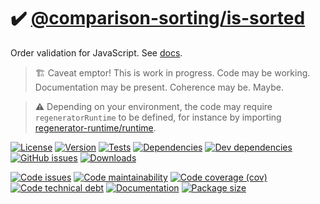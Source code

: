 :heavy_check_mark: [@comparison-sorting/is-sorted](https://comparison-sorting.github.io/is-sorted)
==

Order validation for JavaScript.
See [docs](https://comparison-sorting.github.io/is-sorted/index.html).

> :building_construction: Caveat emptor! This is work in progress. Code may be
> working. Documentation may be present. Coherence may be. Maybe.

> :warning: Depending on your environment, the code may require
> `regeneratorRuntime` to be defined, for instance by importing
> [regenerator-runtime/runtime](https://www.npmjs.com/package/regenerator-runtime).

[![License](https://img.shields.io/github/license/comparison-sorting/is-sorted.svg)](https://raw.githubusercontent.com/comparison-sorting/is-sorted/main/LICENSE)
[![Version](https://img.shields.io/npm/v/@comparison-sorting/is-sorted.svg)](https://www.npmjs.org/package/@comparison-sorting/is-sorted)
[![Tests](https://img.shields.io/github/workflow/status/comparison-sorting/is-sorted/ci:test?event=push&label=tests)](https://github.com/comparison-sorting/is-sorted/actions/workflows/ci:test.yml?query=branch:main)
[![Dependencies](https://img.shields.io/david/comparison-sorting/is-sorted.svg)](https://david-dm.org/comparison-sorting/is-sorted)
[![Dev dependencies](https://img.shields.io/david/dev/comparison-sorting/is-sorted.svg)](https://david-dm.org/comparison-sorting/is-sorted?type=dev)
[![GitHub issues](https://img.shields.io/github/issues/comparison-sorting/is-sorted.svg)](https://github.com/comparison-sorting/is-sorted/issues)
[![Downloads](https://img.shields.io/npm/dm/@comparison-sorting/is-sorted.svg)](https://www.npmjs.org/package/@comparison-sorting/is-sorted)

[![Code issues](https://img.shields.io/codeclimate/issues/comparison-sorting/is-sorted.svg)](https://codeclimate.com/github/comparison-sorting/is-sorted/issues)
[![Code maintainability](https://img.shields.io/codeclimate/maintainability/comparison-sorting/is-sorted.svg)](https://codeclimate.com/github/comparison-sorting/is-sorted/trends/churn)
[![Code coverage (cov)](https://img.shields.io/codecov/c/gh/comparison-sorting/is-sorted/main.svg)](https://codecov.io/gh/comparison-sorting/is-sorted)
[![Code technical debt](https://img.shields.io/codeclimate/tech-debt/comparison-sorting/is-sorted.svg)](https://codeclimate.com/github/comparison-sorting/is-sorted/trends/technical_debt)
[![Documentation](https://comparison-sorting.github.io/is-sorted/badge.svg)](https://comparison-sorting.github.io/is-sorted/source.html)
[![Package size](https://img.shields.io/bundlephobia/minzip/@comparison-sorting/is-sorted)](https://bundlephobia.com/result?p=@comparison-sorting/is-sorted)
